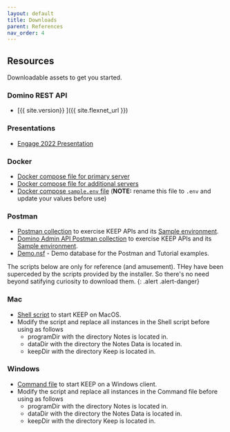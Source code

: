 ```yaml
---
layout: default
title: Downloads
parent: References
nav_order: 4
---
```


## Resources

Downloadable assets to get you started.

### Domino REST API

- [{{ site.version}} ]({{ site.flexnet_url }})

### Presentations

- [Engage 2022 Presentation](../assets/downloads/De22%20Project%20KEEP.pdf)

### Docker

- [Docker compose file for primary server](../assets/downloads/docker-compose-primary.yml)
- [Docker compose file for additional servers](../assets/downloads/docker-compose-secondary.yml)
- [Docker compose `sample.env` file](../assets/downloads/sample.env) (**NOTE:** rename this file to `.env` and update your values before use)

### Postman

- [Postman collection](../assets/downloads/KeepTest.postman_collection.json) to exercise KEEP APIs and its [Sample environment](../assets/downloads/KeepTest.postman_environment.json).
- [Domino Admin API Postman collection](../assets/downloads/KeepAdminTest.postman_collection.json) to exercise KEEP APIs and its [Sample environment](../assets/downloads/KeepAdminTest.postman_environment.json).
- [Demo.nsf](../assets/downloads/Demo.nsf) - Demo database for the Postman and Tutorial examples.

The scripts below are only for reference (and amusement). THey have been superceded by the scripts provided by the installer. So there's no need beyond satifying curiosity to download them.
{: .alert .alert-danger}

<!-- ### Linux

These scripts are designed to work
with Daniel Nashed's [Domino Startup Script](https://www.nashcom.de/nshweb/pages/startscript.htm).

- [Pre Startup Script](../assets/downloads/pre_startup_script)
- [Post Startup Script](../assets/downloads/post_startup_script)
- [Pre Shutdown Script](../assets/downloads/pre_shutdown_script)
- [Post Shutdown Script](../assets/downloads/post_shutdown_script) -->

### Mac

- [Shell script](../assets/downloads/macClient.sh) to start KEEP on MacOS.
- Modify the script and replace all instances in the Shell script before using as follows
    - programDir with the directory Notes is located in.
    - dataDir with the directory the Notes Data is located in.
    - keepDir with the directory Keep is located in.

### Windows

- [Command file](../assets/downloads/winClient.cmd) to start KEEP on a Windows client.
-  Modify the script and replace all instances in the Command file before using as follows
     - programDir with the directory Notes is located in.
     - dataDir with the directory the Notes Data is located in.
     - keepDir with the directory Keep is located in.
